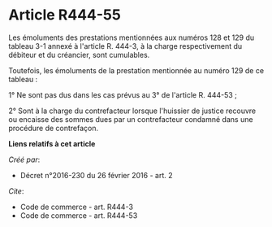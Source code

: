 # Article R444-55

Les émoluments des prestations mentionnées aux numéros 128 et 129 du tableau 3-1 annexé à l'article R. 444-3, à la charge
respectivement du débiteur et du créancier, sont cumulables. 

Toutefois, les émoluments de la prestation mentionnée au numéro 129 de ce tableau : 

1° Ne sont pas dus dans les cas prévus au 3° de l'article R. 444-53 ; 

2° Sont à la charge du contrefacteur lorsque l'huissier de justice recouvre ou encaisse des sommes dues par un contrefacteur
condamné dans une procédure de contrefaçon.

**Liens relatifs à cet article**

_Créé par_:

  - Décret n°2016-230 du 26 février 2016 - art. 2

_Cite_:

  - Code de commerce - art. R444-3
  - Code de commerce - art. R444-53
